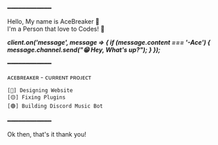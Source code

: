 ━━━━━━━━━━━━

Hello, My name is AceBreaker 👋<br>
I'm a Person that love to Codes! 👀

***client.on('message', message => {
  if (message.content === '-Ace') {  
    message.channel.send("😁 Hey, What's up?");
  }
});***

━━━━━━━━━━━━

ᴀᴄᴇʙʀᴇᴀᴋᴇʀ - ᴄᴜʀʀᴇɴᴛ ᴘʀᴏᴊᴇᴄᴛ
```
[🔴] Designing Website
[🟡] Fixing Plugins
[🟢] Building Discord Music Bot
```
━━━━━━━━━━━━

Ok then, that's it thank you!
